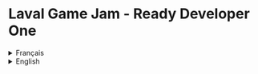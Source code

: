 # Laval Game Jam - Ready Developer One

<details>
<summary>Français</summary>

Ce projet a été réalisé lors de la game jam "Ready Developer One", organisée par le Laval Virtual Center en collaboration avec Microsoft.

Le thème de la game jam était l'accessibilité.

Voici une vidéo de ce que nous avons réalisé : [https://youtu.be/0iO2uH7ddG0](https://youtu.be/0iO2uH7ddG0)

## L'aventure "Ready Developer One"

Ce projet est né d'un défi passionnant : la game jam "Ready Developer One" ! Organisée par le Laval Virtual Center et Microsoft, cette compétition nous a plongés au cœur de la création de jeux vidéo avec un objectif majeur : l'accessibilité.

### Notre Mission : Un Jeu Pour Tous

Le thème de l'accessibilité nous a inspirés à concevoir une expérience de jeu inclusive. Nous avons utilisé le moteur de jeu Unity pour donner vie à notre vision. Le jeu intègre des technologies de réalité mixte/virtuelle, explorées grâce au `MixedRealityToolkit`, et nous avons également envisagé des fonctionnalités connectées avec `PlayFabSDK`.

Au cœur du jeu, vous incarnez un personnage qui doit naviguer dans un environnement, gérer sa santé, faire face à des adversaires (les "Mobs") et interagir avec des projectiles. Plus qu'un simple jeu, c'était une exploration de la manière dont nous pouvons rendre les mondes virtuels ouverts et accueillants pour chaque joueur.

</details>

<details>
<summary>English</summary>

This project was created during the "Ready Developer One" game jam, organized by the Laval Virtual Center in collaboration with Microsoft.

The theme of the game jam was accessibility.

Here is a video of what we achieved: [https://youtu.be/0iO2uH7ddG0](https://youtu.be/0iO2uH7ddG0)

## The "Ready Developer One" Adventure

This project was born from an exciting challenge: the "Ready Developer One" game jam! Organized by the Laval Virtual Center and Microsoft, this competition immersed us in the heart of video game creation with a major goal: accessibility.

### Our Mission: A Game For Everyone

The theme of accessibility inspired us to design an inclusive gaming experience. We used the Unity game engine to bring our vision to life. The game integrates mixed/virtual reality technologies, explored through the `MixedRealityToolkit`, and we also considered connected features with `PlayFabSDK`.

At the heart of the game, you play as a character who must navigate an environment, manage their health, face opponents (the "Mobs"), and interact with projectiles. More than just a game, it was an exploration of how we can make virtual worlds open and welcoming for every player.

</details>
